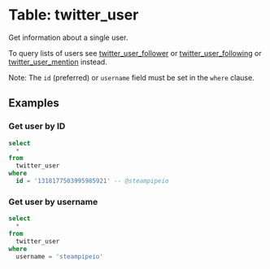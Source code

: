 # Table: twitter_user

Get information about a single user.

To query lists of users see
[twitter_user_follower](../twitter_user_follower) or
[twitter_user_following](../twitter_user_following) or
[twitter_user_mention](../twitter_user_mention) instead.

Note: The `id` (preferred) or `username` field must be set in the `where` clause.

## Examples

### Get user by ID

```sql
select
  *
from
  twitter_user
where
  id = '1318177503995985921' -- @steampipeio
```

### Get user by username

```sql
select
  *
from
  twitter_user
where
  username = 'steampipeio'
```
